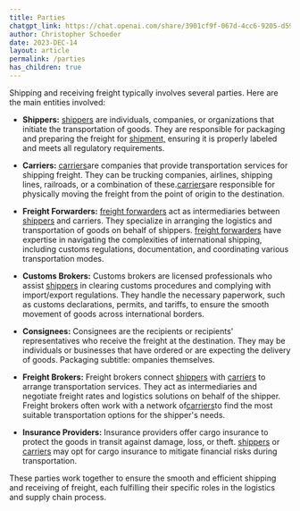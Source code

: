 ```yaml
---
title: Parties
chatgpt_link: https://chat.openai.com/share/3901cf9f-067d-4cc6-9205-d59fd194444d
author: Christopher Schoeder
date: 2023-DEC-14
layout: article
permalink: /parties
has_children: true
---
```


Shipping and receiving freight typically involves several parties. Here are the main entities involved:

- **Shippers:** <a href="/parties/shipper">shippers</a> are individuals, companies, or organizations that initiate the transportation of goods. They are responsible for packaging and preparing the freight for <a href="/glossery/shipments">shipment,</a> ensuring it is properly labeled and meets all regulatory requirements.

- **Carriers:** <a href="/carriers/">carriers</a>are companies that provide transportation services for shipping freight. They can be trucking companies, airlines, shipping lines, railroads, or a combination of these.<a href="/carriers/">carriers</a>are responsible for physically moving the freight from the point of origin to the destination.

- **Freight Forwarders:** <a href="/parties/freight-forwarder">freight forwarders</a> act as intermediaries between <a href="/parties/shipper">shippers</a> and carriers. They specialize in arranging the logistics and transportation of goods on behalf of shippers. <a href="/parties/freight-forwarder">freight forwarders</a> have expertise in navigating the complexities of international shipping, including customs regulations, documentation, and coordinating various transportation modes.

- **Customs Brokers:** Customs brokers are licensed professionals who assist <a href="/parties/shipper">shippers</a> in clearing customs procedures and complying with import/export regulations. They handle the necessary paperwork, such as customs declarations, permits, and tariffs, to ensure the smooth movement of goods across international borders.

- **Consignees:** Consignees are the recipients or recipients' representatives who receive the freight at the destination. They may be individuals or businesses that have ordered or are expecting the delivery of goods.
Packaging
subtitle: ompanies themselves.

- **Freight Brokers:** Freight brokers connect <a href="/parties/shipper">shippers</a> with <a href="/carriers/">carriers</a> to arrange transportation services. They act as intermediaries and negotiate freight rates and logistics solutions on behalf of the shipper. Freight brokers often work with a network of<a href="/carriers/">carriers</a>to find the most suitable transportation options for the shipper's needs.

- **Insurance Providers:** Insurance providers offer cargo insurance to protect the goods in transit against damage, loss, or theft. <a href="/parties/shipper">shippers</a> or <a href="/carriers/">carriers</a> may opt for cargo insurance to mitigate financial risks during transportation.

These parties work together to ensure the smooth and efficient shipping and receiving of freight, each fulfilling their specific roles in the logistics and supply chain process.
